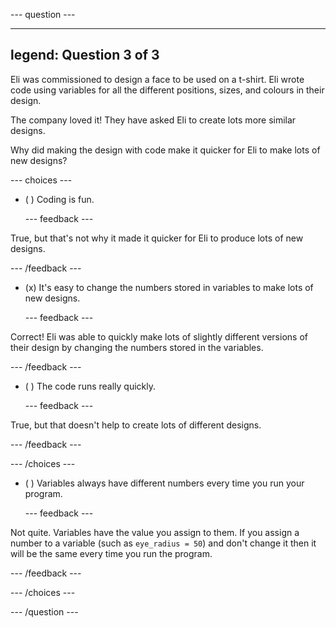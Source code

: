 
--- question ---

---
legend: Question 3 of 3
---

Eli was commissioned to design a face to be used on a t-shirt. Eli wrote code using variables for all the different positions, sizes, and colours in their design.

The company loved it! They have asked Eli to create lots more similar designs.

Why did making the design with code make it quicker for Eli to make lots of new designs?

--- choices ---

- ( ) Coding is fun.

  --- feedback ---

True, but that's not why it made it quicker for Eli to produce lots of new designs.

  --- /feedback ---

- (x) It's easy to change the numbers stored in variables to make lots of new designs.

  --- feedback ---

Correct! Eli was able to quickly make lots of slightly different versions of their design by changing the numbers stored in the variables.

  --- /feedback ---

- ( ) The code runs really quickly.

  --- feedback ---

True, but that doesn't help to create lots of different designs.

  --- /feedback ---

--- /choices ---

- ( ) Variables always have different numbers every time you run your program.

  --- feedback ---

Not quite. Variables have the value you assign to them. If you assign a number to a variable (such as `eye_radius = 50`) and don't change it then it will be the same every time you run the program.

  --- /feedback ---

--- /choices ---

--- /question ---
